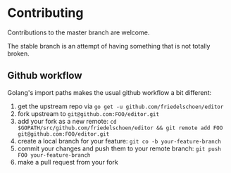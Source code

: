 # Contributing

Contributions to the master branch are welcome.

The stable branch is an attempt of having something that is not totally broken.

## Github workflow

Golang's import paths makes the usual github workflow a bit different:

1. get the upstream repo via `go get -u github.com/friedelschoen/editor`
2. fork upstream to `git@github.com:FOO/editor.git`
3. add your fork as a new remote: `cd $GOPATH/src/github.com/friedelschoen/editor && git remote add FOO git@github.com:FOO/editor.git`
4. create a local branch for your feature: `git co -b your-feature-branch`
5. commit your changes and push them to your remote branch: `git push FOO your-feature-branch`
6. make a pull request from your fork
